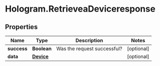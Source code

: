 # Hologram.RetrieveaDeviceresponse

## Properties
Name | Type | Description | Notes
------------ | ------------- | ------------- | -------------
**success** | **Boolean** | Was the request successful? | [optional] 
**data** | [**Device**](Device.md) |  | [optional] 


